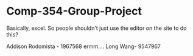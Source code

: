 Comp-354-Group-Project
======================

Basically, excel.
So people shouldn't just use the editor on the site to do this?

Addison Rodomista - 1967568
ermm.... Long Wang- 9547967
